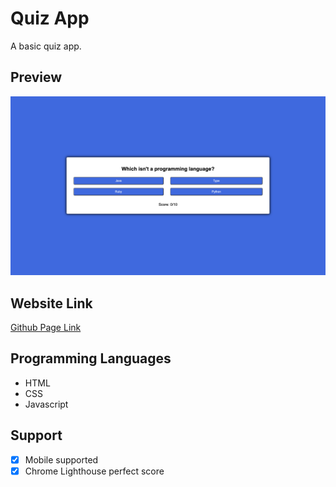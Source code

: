 # Quiz App
A basic quiz app.

## Preview
![Preview](/images/preview.png)

## Website Link
[Github Page Link](https://cyoung-sudo.github.io/quiz-app/)

## Programming Languages
* HTML
* CSS
* Javascript

## Support
- [x] Mobile supported
- [x] Chrome Lighthouse perfect score
